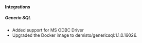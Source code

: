 
#### Integrations
##### Generic SQL
- Added support for MS ODBC Driver
- Upgraded the Docker image to demisto/genericsql:1.1.0.16026.
